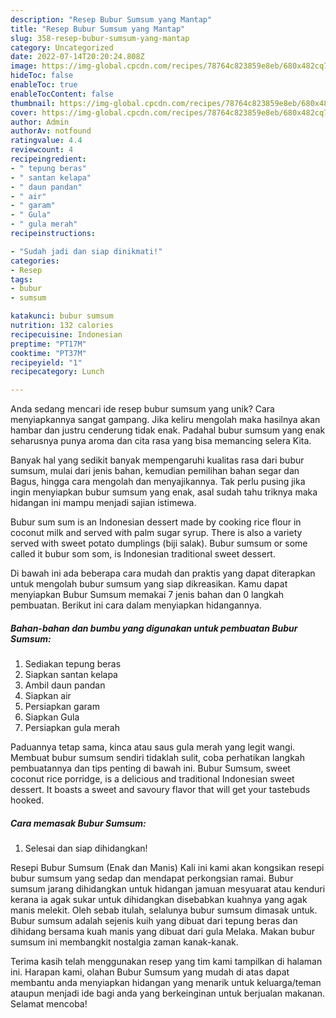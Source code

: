 ```yaml
---
description: "Resep Bubur Sumsum yang Mantap"
title: "Resep Bubur Sumsum yang Mantap"
slug: 358-resep-bubur-sumsum-yang-mantap
category: Uncategorized
date: 2022-07-14T20:20:24.808Z
image: https://img-global.cpcdn.com/recipes/78764c823859e8eb/680x482cq70/bubur-sumsum-foto-resep-utama.jpg
hideToc: false
enableToc: true
enableTocContent: false
thumbnail: https://img-global.cpcdn.com/recipes/78764c823859e8eb/680x482cq70/bubur-sumsum-foto-resep-utama.jpg
cover: https://img-global.cpcdn.com/recipes/78764c823859e8eb/680x482cq70/bubur-sumsum-foto-resep-utama.jpg
author: Admin
authorAv: notfound
ratingvalue: 4.4
reviewcount: 4
recipeingredient:
- " tepung beras"
- " santan kelapa"
- " daun pandan"
- " air"
- " garam"
- " Gula"
- " gula merah"
recipeinstructions:

- "Sudah jadi dan siap dinikmati!"
categories:
- Resep
tags:
- bubur
- sumsum

katakunci: bubur sumsum 
nutrition: 132 calories
recipecuisine: Indonesian
preptime: "PT17M"
cooktime: "PT37M"
recipeyield: "1"
recipecategory: Lunch

---
```





Anda sedang mencari ide resep bubur sumsum yang unik? Cara menyiapkannya sangat gampang. Jika keliru mengolah maka hasilnya akan hambar dan justru cenderung tidak enak. Padahal bubur sumsum yang enak seharusnya punya aroma dan cita rasa yang bisa memancing selera Kita.





Banyak hal yang sedikit banyak mempengaruhi kualitas rasa dari bubur sumsum, mulai dari jenis bahan, kemudian pemilihan bahan segar dan Bagus, hingga cara mengolah dan menyajikannya. Tak perlu pusing jika ingin menyiapkan bubur sumsum yang enak,      asal sudah tahu triknya maka hidangan ini mampu menjadi sajian istimewa.














Bubur sum sum is an Indonesian dessert made by cooking rice flour in coconut milk and served with palm sugar syrup. There is also a variety served with sweet potato dumplings (biji salak). Bubur sumsum or some called it bubur som som, is Indonesian traditional sweet dessert.






Di bawah ini ada beberapa cara mudah dan praktis yang dapat diterapkan untuk mengolah bubur sumsum yang siap dikreasikan. Kamu dapat menyiapkan Bubur Sumsum memakai 7 jenis bahan dan 0 langkah pembuatan. Berikut ini cara dalam menyiapkan hidangannya.

<!--inarticleads1-->

##### Bahan-bahan dan bumbu yang digunakan untuk pembuatan Bubur Sumsum:

1. Sediakan  tepung beras
1. Siapkan  santan kelapa
1. Ambil  daun pandan
1. Siapkan  air
1. Persiapkan  garam
1. Siapkan  Gula
1. Persiapkan  gula merah


Paduannya tetap sama, kinca atau saus gula merah yang legit wangi. Membuat bubur sumsum sendiri tidaklah sulit, coba perhatikan langkah pembuatannya dan tips penting di bawah ini. Bubur Sumsum, sweet coconut rice porridge, is a delicious and traditional Indonesian sweet dessert. It boasts a sweet and savoury flavor that will get your tastebuds hooked. 

<!--inarticleads2-->

##### Cara memasak Bubur Sumsum:


1. Selesai dan siap dihidangkan!

Resepi Bubur Sumsum (Enak dan Manis) Kali ini kami akan kongsikan resepi bubur sumsum yang sedap dan mendapat perkongsian ramai. Bubur sumsum jarang dihidangkan untuk hidangan jamuan mesyuarat atau kenduri kerana ia agak sukar untuk dihidangkan disebabkan kuahnya yang agak manis melekit. Oleh sebab itulah, selalunya bubur sumsum dimasak untuk. Bubur sumsum adalah sejenis kuih yang dibuat dari tepung beras dan dihidang bersama kuah manis yang dibuat dari gula Melaka. Makan bubur sumsum ini membangkit nostalgia zaman kanak-kanak. 

Terima kasih telah menggunakan resep yang tim kami tampilkan di halaman ini. Harapan kami, olahan Bubur Sumsum yang mudah di atas dapat membantu anda menyiapkan hidangan yang menarik untuk keluarga/teman ataupun menjadi ide bagi anda yang berkeinginan untuk berjualan makanan. Selamat mencoba!
